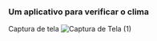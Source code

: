 ### Um aplicativo para verificar o clima
Captura de tela
![Captura de Tela (1)](https://user-images.githubusercontent.com/60636732/236350341-cba7510f-1511-4700-bb9e-102d01237b3b.png)
